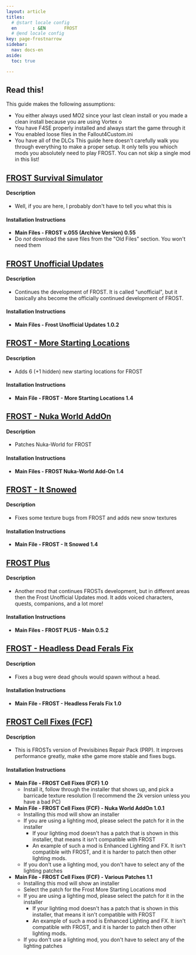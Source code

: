 ```yaml
---
layout: article
titles:
  # @start locale config
  en      : &EN       FROST
  # @end locale config
key: page-frostnarrow
sidebar:
  nav: docs-en
aside:
  toc: true

---
```




## Read this!
This guide makes the following assumptions:
* You either always used MO2 since your last clean install or you made a clean install because you are using Vortex o
* You have F4SE properly installed and always start the game through it
* You enabled loose files in the Fallout4Custom.ini
* You have all of the DLCs
This guide here doesn't carefully walk you through everything to make a proper setup. It only tells you whioch mods you absolutely need to play FROST.
You can not skip a single mod in this list!


## [FROST Survival Simulator](https://www.nexusmods.com/fallout4/mods/18898?tab=files)


#### Description
* Well, if you are here, I probably don't have to tell you what this is

#### Installation Instructions
* **Main Files - FROST v.055 (Archive Version) 0.55**
* Do *not* download the save files from the "Old Files" section. You won't need them

## [FROST Unofficial Updates](https://www.nexusmods.com/fallout4/mods/48839?tab=files)


#### Description
* Continues the development of FROST. It is called "unofficial", but it basically ahs become the officially continued development of FROST.

#### Installation Instructions
* **Main Files - Frost Unofficial Updates 1.0.2**


## [FROST - More Starting Locations](https://www.nexusmods.com/fallout4/mods/46320)


#### Description
* Adds 6 (+1 hidden) new starting locations for FROST

#### Installation Instructions
* **Main File - FROST - More Starting Locations 1.4**


## [FROST - Nuka World AddOn](https://www.nexusmods.com/fallout4/mods/39985?tab=files)


#### Description
* Patches Nuka-World for FROST

#### Installation Instructions
* **Main Files - FROST Nuka-World Add-On 1.4**


## [FROST - It Snowed](https://www.nexusmods.com/fallout4/mods/49094)


#### Description
* Fixes some texture bugs from FROST and adds new snow textures

#### Installation Instructions
* **Main File - FROST - It Snowed 1.4**


## [FROST Plus](https://www.nexusmods.com/fallout4/mods/48847)


#### Description
* Another mod that continues FROSTs development, but in different areas then the Frost Unofficial Updates mod. It adds voiced characters, quests, companions, and a lot more!

#### Installation Instructions
* **Main Files - FROST PLUS - Main 0.5.2**


## [FROST - Headless Dead Ferals Fix](https://www.nexusmods.com/fallout4/mods/50040)


#### Description
* Fixes a bug were dead ghouls would spawn without a head.

#### Installation Instructions
* **Main File - FROST - Headless Ferals Fix 1.0**


## [FROST Cell Fixes (FCF)](https://www.nexusmods.com/fallout4/mods/59652?tab=files)

#### Description
* This is FROSTs version of Previsibines Repair Pack (PRP). It improves performance greatly, make sthe game more stable and fixes bugs.

#### Installation Instructions
* **Main File - FROST Cell Fixes (FCF) 1.0**
    * Install it, follow through the installer that shows up, and pick a barricade texture resolution (I recommend the 2k version unless you have a bad PC)
* **Main File - FROST Cell Fixes (FCF) - Nuka World AddOn 1.0.1**
    * Installing this mod will show an installer
    * If you are using a lighting mod, please select the patch for it in the installer
      * If your lighting mod doesn't has a patch that is shown in this installer, that means it isn't compatible with FROST
      * An example of such a mod is Enhanced Lighting and FX. It isn't compatible with FROST, and it is harder to patch then other lighting mods.
    * If you don't use  a lighting mod, you don't have to select any of the lighting patches
* **Main File - FROST Cell Fixes (FCF) - Various Patches 1.1**
    * Installing this mod will show an installer
    * Select the patch for the Frost More Starting Locations mod
    * If you are using a lighting mod, please select the patch for it in the installer
      * If your lighting mod doesn't has a patch that is shown in this installer, that means it isn't compatible with FROST
      * An example of such a mod is Enhanced Lighting and FX. It isn't compatible with FROST, and it is harder to patch then other lighting mods.
    * If you don't use  a lighting mod, you don't have to select any of the lighting patches

